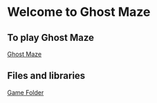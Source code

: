 # Welcome to Ghost Maze

## To play Ghost Maze

[Ghost Maze](./sketch.js/)

## Files and libraries

[Game Folder](./game/)
